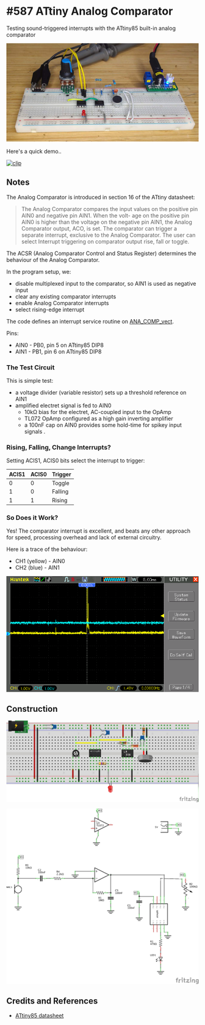 # #587 ATtiny Analog Comparator

Testing sound-triggered interrupts with the ATtiny85 built-in analog comparator

![Build](./assets/AnalogComparator_build.jpg?raw=true)

Here's a quick demo..

[![clip](https://img.youtube.com/vi/2-oTDrHCTfA/0.jpg)](https://www.youtube.com/watch?v=2-oTDrHCTfA)

## Notes

The Analog Comparator is introduced in section 16 of the ATtiny datasheet:

> The Analog Comparator compares the input values on the positive pin AIN0 and negative pin AIN1. When the volt- age on the positive pin AIN0 is higher than the voltage on the negative pin AIN1, the Analog Comparator output, ACO, is set. The comparator can trigger a separate interrupt, exclusive to the Analog Comparator. The user can select Interrupt triggering on comparator output rise, fall or toggle.

The ACSR (Analog Comparator Control and Status Register) determines the behaviour of the Analog Comparator.

In the program setup, we:

* disable multiplexed input to the comparator, so AIN1 is used as negative input
* clear any existing comparator interrupts
* enable Analog Comparator interrupts
* select rising-edge interrupt

The code defines an interrupt service routine on [ANA_COMP_vect](http://www.nongnu.org/avr-libc/user-manual/group__avr__interrupts.html).

Pins:

* AIN0 - PB0, pin 5 on ATtiny85 DIP8
* AIN1 - PB1, pin 6 on ATtiny85 DIP8

### The Test Circuit

This is simple test:

* a voltage divider (variable resistor) sets up a threshold reference on AIN1
* amplified electret signal is fed to AIN0
  - 10kΩ bias for the electret, AC-coupled input to the OpAmp
  - TL072 OpAmp configured as a high gain inverting amplifier
  - a 100nF cap on AIN0 provides some hold-time for spikey input signals
.

### Rising, Falling, Change Interrupts?

Setting ACIS1, ACIS0 bits select the interrupt to trigger:

| ACIS1 | ACIS0 | Trigger |
|-------|-------|---------|
|  0    | 0     | Toggle  |
|  1    | 0     | Falling |
|  1    | 1     | Rising  |


### So Does it Work?

Yes! The comparator interrupt is excellent, and beats any other approach for speed, processing overhead and lack of external circuitry.

Here is a trace of the behaviour:

* CH1 (yellow) - AIN0
* CH2 (blue) - AIN1

![scope](./assets/scope.gif?raw=true)

## Construction

![Breadboard](./assets/AnalogComparator_bb.jpg?raw=true)

![Schematic](./assets/AnalogComparator_schematic.jpg?raw=true)


## Credits and References

* [ATtiny85 datasheet](https://www.microchip.com/en-us/product/ATTINY85)
